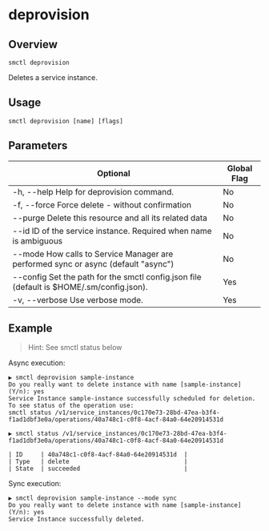 # deprovision

## Overview

`smctl deprovision`

Deletes a service instance.

## Usage

`smctl deprovision [name] [flags]`

## Parameters

|Optional|Global Flag|
|--------|-----------|
| -h, --help  Help for deprovision command.| No |
| -f, --force Force delete - without confirmation | No |
| --purge Delete this resource and all its related data | No |
| --id ID of the service instance. Required when name is ambiguous | No |
| --mode How calls to Service Manager are performed sync or async (default "async") | No |
| --config Set the path for the smctl config.json file (default is $HOME/.sm/config.json).|Yes|
| -v, --verbose Use verbose mode.|Yes|

## Example

> Hint: See smctl status below

Async execution:
```
▶ smctl deprovision sample-instance
Do you really want to delete instance with name [sample-instance] (Y/n): yes
Service Instance sample-instance successfully scheduled for deletion. To see status of the operation use:
smctl status /v1/service_instances/0c170e73-28bd-47ea-b3f4-f1ad1dbf3e0a/operations/40a748c1-c0f8-4acf-84a0-64e20914531d
```
```
▶ smctl status /v1/service_instances/0c170e73-28bd-47ea-b3f4-f1ad1dbf3e0a/operations/40a748c1-c0f8-4acf-84a0-64e20914531d

| ID     | 40a748c1-c0f8-4acf-84a0-64e20914531d  |
| Type   | delete                                |
| State  | succeeded                             |
```

Sync execution:
```
▶ smctl deprovision sample-instance --mode sync
Do you really want to delete instance with name [sample-instance] (Y/n): yes
Service Instance successfully deleted.
```